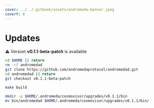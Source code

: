 ```yaml
---
cover: ../../.gitbook/assets/andromeda-banner.jpeg
coverY: 0
---
```


# Updates

⚠️ Version **v0.1.1-beta-patch** is available

```bash
cd $HOME || return
rm -rf andromedad
git clone https://github.com/andromedaprotocol/andromedad.git
cd andromedad || return
git checkout v0.1.1-beta-patch

make build

mkdir -p $HOME/.andromeda/cosmovisor/upgrades/v0.1.1/bin
mv bin/andromedad $HOME/.andromeda/cosmovisor/upgrades/v0.1.1/bin/
```
